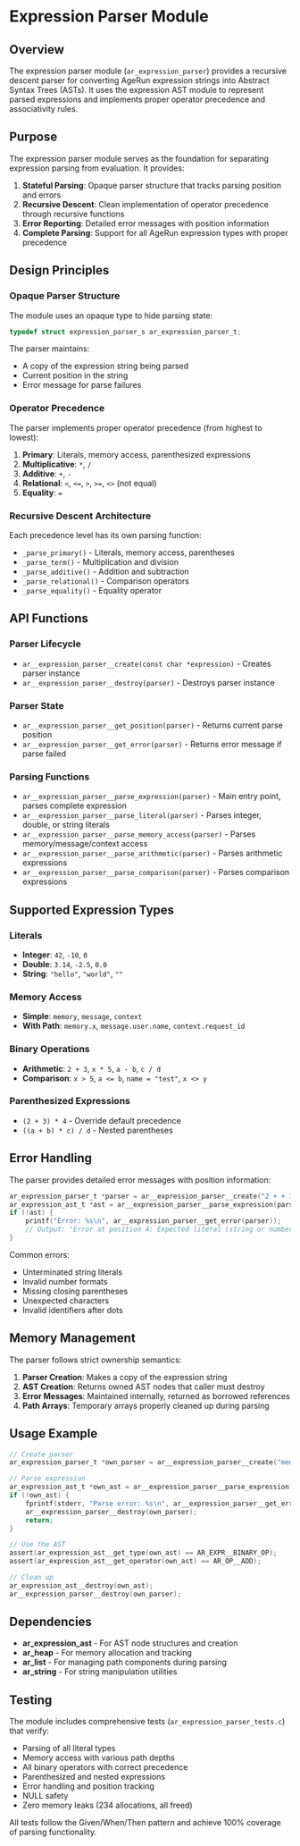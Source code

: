 # Expression Parser Module

## Overview

The expression parser module (`ar_expression_parser`) provides a recursive descent parser for converting AgeRun expression strings into Abstract Syntax Trees (ASTs). It uses the expression AST module to represent parsed expressions and implements proper operator precedence and associativity rules.

## Purpose

The expression parser module serves as the foundation for separating expression parsing from evaluation. It provides:

1. **Stateful Parsing**: Opaque parser structure that tracks parsing position and errors
2. **Recursive Descent**: Clean implementation of operator precedence through recursive functions
3. **Error Reporting**: Detailed error messages with position information
4. **Complete Parsing**: Support for all AgeRun expression types with proper precedence

## Design Principles

### Opaque Parser Structure

The module uses an opaque type to hide parsing state:

```c
typedef struct expression_parser_s ar_expression_parser_t;
```

The parser maintains:
- A copy of the expression string being parsed
- Current position in the string
- Error message for parse failures

### Operator Precedence

The parser implements proper operator precedence (from highest to lowest):

1. **Primary**: Literals, memory access, parenthesized expressions
2. **Multiplicative**: `*`, `/`
3. **Additive**: `+`, `-`
4. **Relational**: `<`, `<=`, `>`, `>=`, `<>` (not equal)
5. **Equality**: `=`

### Recursive Descent Architecture

Each precedence level has its own parsing function:
- `_parse_primary()` - Literals, memory access, parentheses
- `_parse_term()` - Multiplication and division
- `_parse_additive()` - Addition and subtraction
- `_parse_relational()` - Comparison operators
- `_parse_equality()` - Equality operator

## API Functions

### Parser Lifecycle

- `ar__expression_parser__create(const char *expression)` - Creates parser instance
- `ar__expression_parser__destroy(parser)` - Destroys parser instance

### Parser State

- `ar__expression_parser__get_position(parser)` - Returns current parse position
- `ar__expression_parser__get_error(parser)` - Returns error message if parse failed

### Parsing Functions

- `ar__expression_parser__parse_expression(parser)` - Main entry point, parses complete expression
- `ar__expression_parser__parse_literal(parser)` - Parses integer, double, or string literals
- `ar__expression_parser__parse_memory_access(parser)` - Parses memory/message/context access
- `ar__expression_parser__parse_arithmetic(parser)` - Parses arithmetic expressions
- `ar__expression_parser__parse_comparison(parser)` - Parses comparison expressions

## Supported Expression Types

### Literals

- **Integer**: `42`, `-10`, `0`
- **Double**: `3.14`, `-2.5`, `0.0`
- **String**: `"hello"`, `"world"`, `""`

### Memory Access

- **Simple**: `memory`, `message`, `context`
- **With Path**: `memory.x`, `message.user.name`, `context.request_id`

### Binary Operations

- **Arithmetic**: `2 + 3`, `x * 5`, `a - b`, `c / d`
- **Comparison**: `x > 5`, `a <= b`, `name = "test"`, `x <> y`

### Parenthesized Expressions

- `(2 + 3) * 4` - Override default precedence
- `((a + b) * c) / d` - Nested parentheses

## Error Handling

The parser provides detailed error messages with position information:

```c
ar_expression_parser_t *parser = ar__expression_parser__create("2 + + 3");
ar_expression_ast_t *ast = ar__expression_parser__parse_expression(parser);
if (!ast) {
    printf("Error: %s\n", ar__expression_parser__get_error(parser));
    // Output: "Error at position 4: Expected literal (string or number)"
}
```

Common errors:
- Unterminated string literals
- Invalid number formats
- Missing closing parentheses
- Unexpected characters
- Invalid identifiers after dots

## Memory Management

The parser follows strict ownership semantics:

1. **Parser Creation**: Makes a copy of the expression string
2. **AST Creation**: Returns owned AST nodes that caller must destroy
3. **Error Messages**: Maintained internally, returned as borrowed references
4. **Path Arrays**: Temporary arrays properly cleaned up during parsing

## Usage Example

```c
// Create parser
ar_expression_parser_t *own_parser = ar__expression_parser__create("memory.x + 5");

// Parse expression
ar_expression_ast_t *own_ast = ar__expression_parser__parse_expression(own_parser);
if (!own_ast) {
    fprintf(stderr, "Parse error: %s\n", ar__expression_parser__get_error(own_parser));
    ar__expression_parser__destroy(own_parser);
    return;
}

// Use the AST
assert(ar_expression_ast__get_type(own_ast) == AR_EXPR__BINARY_OP);
assert(ar_expression_ast__get_operator(own_ast) == AR_OP__ADD);

// Clean up
ar_expression_ast__destroy(own_ast);
ar__expression_parser__destroy(own_parser);
```

## Dependencies

- **ar_expression_ast** - For AST node structures and creation
- **ar_heap** - For memory allocation and tracking
- **ar_list** - For managing path components during parsing
- **ar_string** - For string manipulation utilities

## Testing

The module includes comprehensive tests (`ar_expression_parser_tests.c`) that verify:

- Parsing of all literal types
- Memory access with various path depths
- All binary operators with correct precedence
- Parenthesized and nested expressions
- Error handling and position tracking
- NULL safety
- Zero memory leaks (234 allocations, all freed)

All tests follow the Given/When/Then pattern and achieve 100% coverage of parsing functionality.